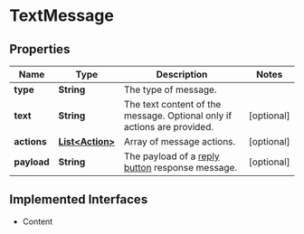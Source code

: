 

# TextMessage

## Properties

Name | Type | Description | Notes
------------ | ------------- | ------------- | -------------
**type** | **String** | The type of message. | 
**text** | **String** | The text content of the message. Optional only if actions are provided. |  [optional]
**actions** | [**List&lt;Action&gt;**](Action.md) | Array of message actions. |  [optional]
**payload** | **String** | The payload of a [reply button](https://docs.smooch.io/guide/structured-messages/#reply-buttons) response message. |  [optional]


## Implemented Interfaces

* Content


